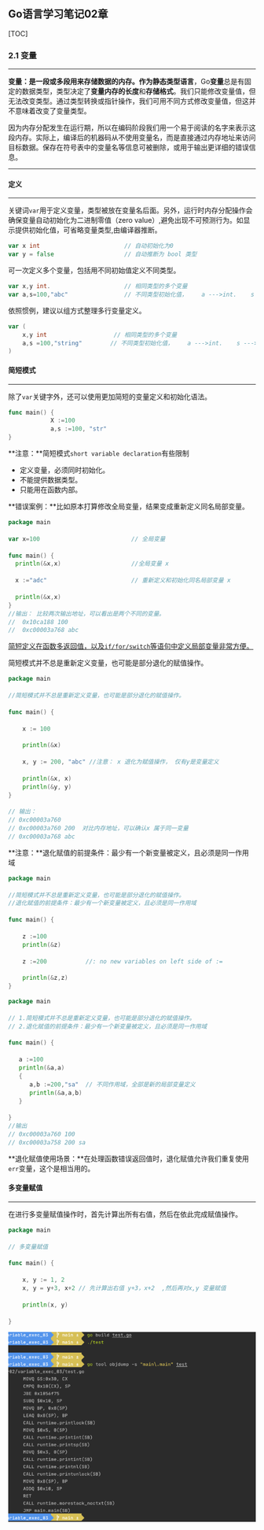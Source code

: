 ## Go语言学习笔记02章

[TOC]

### 2.1 变量

------

**变量：**是一段或多段用来存储数据的内存。作为**静态类型语言**，Go**变量**总是有固定的数据类型，类型决定了**变量内存的长度**和**存储格式**。我们只能修改变量值，但无法改变类型。通过类型转换或指针操作，我们可用不同方式修改变量值，但这并不意味着改变了变量类型。

因为内存分配发生在运行期，所以在编码阶段我们用一个易于阅读的名字来表示这段内存。实际上，编译后的机器码从不使用变量名，而是直接通过内存地址来访问目标数据。保存在符号表中的变量名等信息可被删除，或用于输出更详细的错误信息。

------

#### 定义

------

关键词`var`用于定义变量，类型被放在变量名后面。另外，运行时内存分配操作会确保变量自动初始化为二进制零值（zero value）,避免出现不可预测行为。如显示提供初始化值，可省略变量类型,由编译器推断。

```go
var x int                        // 自动初始化为0
var y = false                    // 自动推断为 bool 类型
```

可一次定义多个变量，包括用不同初始值定义不同类型。

```go
var x,y int.                     // 相同类型的多个变量
var a,s=100,"abc"                // 不同类型初始化值，    a --->int.    s ---> string
```

依照惯例，建议以组方式整理多行变量定义。

```go
var (
    x,y int                   // 相同类型的多个变量
    a,s =100,"string"        // 不同类型初始化值，    a --->int.    s ---> string
)
```

#### 简短模式

------

除了`var`关键字外，还可以使用更加简短的变量定义和初始化语法。

```go
func main() {
			X :=100
			a,s :=100, "str"
}
```

**注意：**简短模式`short variable declaration`有些限制

* 定义变量，必须同时初始化。
* 不能提供数据类型。
* 只能用在函数内部。

**错误案例：**比如原本打算修改全局变量，结果变成重新定义同名局部变量。

```go
package main

var x=100                          // 全局变量

func main() {
  println(&x,x)                    //全局变量 x
  
  x :="adc"                        // 重新定义和初始化同名局部变量 x
  
  println(&x,x)
}
//输出： 比较两次输出地址，可以看出是两个不同的变量。
//  0x10ca188 100
//  0xc00003a768 abc

```

<u>简短定义在函数多返回值，以及`if/for/switch`等语句中定义局部变量非常方便。</u>

简短模式并不总是重新定义变量，也可能是部分退化的赋值操作。

```go
package main

//简短模式并不总是重新定义变量，也可能是部分退化的赋值操作。

func main() {

	x := 100

	println(&x)

	x, y := 200, "abc" //注意： x 退化为赋值操作， 仅有y是变量定义

	println(&x, x)
	println(&y, y)
}

// 输出： 
// 0xc00003a760
// 0xc00003a760 200  对比内存地址，可以确认x 属于同一变量
// 0xc00003a768 abc

```

**注意：**退化赋值的前提条件：最少有一个新变量被定义，且必须是同一作用域

```go
package main

//简短模式并不总是重新定义变量，也可能是部分退化的赋值操作。
//退化赋值的前提条件：最少有一个新变量被定义，且必须是同一作用域

func main() {

	z :=100
	println(&z)

	z :=200           //: no new variables on left side of :=

	println(&z,z)
}

```

```go
package main

// 1.简短模式并不总是重新定义变量，也可能是部分退化的赋值操作。
// 2.退化赋值的前提条件：最少有一个新变量被定义，且必须是同一作用域

func main() {

   a :=100
   println(&a,a)
   {
      a,b :=200,"sa"  // 不同作用域，全部是新的局部变量定义
      println(&a,a,b)
   }

}
//输出
// 0xc00003a760 100
// 0xc00003a758 200 sa


```

**退化赋值使用场景：**在处理函数错误返回值时，退化赋值允许我们重复使用`err`变量，这个是相当用的。

#### 多变量赋值

------

在进行多变量赋值操作时，首先计算出所有右值，然后在依此完成赋值操作。

```go
package main

// 多变量赋值

func main() {

	x, y := 1, 2
	x, y = y+3, x+2 // 先计算出右值 y+3，x+2  ,然后再对x,y 变量赋值

	println(x, y)

}
```


![image-20210116224343962](https://github.com/suifeng930/go_study_notes/blob/main/chapter02/image-20210116224343962.png)